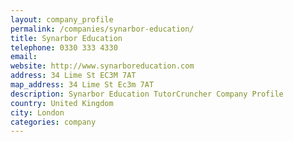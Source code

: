 ```yaml
---
layout: company_profile
permalink: /companies/synarbor-education/
title: Synarbor Education
telephone: 0330 333 4330
email: 
website: http://www.synarboreducation.com
address: 34 Lime St EC3M 7AT
map_address: 34 Lime St Ec3m 7AT
description: Synarbor Education TutorCruncher Company Profile
country: United Kingdom
city: London
categories: company
---
```


